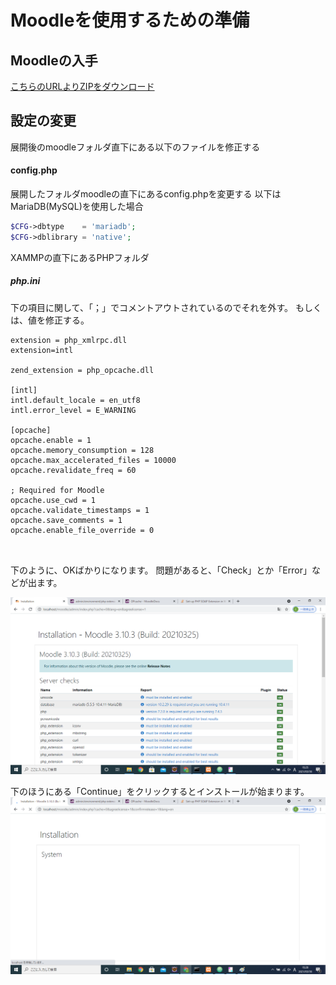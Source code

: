 # Moodleを使用するための準備

## Moodleの入手
 [こちらのURLよりZIPをダウンロード](https://download.moodle.org/)

## 設定の変更
展開後のmoodleフォルダ直下にある以下のファイルを修正する

#### config.php
展開したフォルダmoodleの直下にあるconfig.phpを変更する
以下はMariaDB(MySQL)を使用した場合
```php
$CFG->dbtype    = 'mariadb';
$CFG->dblibrary = 'native';
```

XAMMPの直下にあるPHPフォルダ
##### php.ini
下の項目に関して、「；」でコメントアウトされているのでそれを外す。
もしくは、値を修正する。

```
extension = php_xmlrpc.dll
extension=intl

zend_extension = php_opcache.dll

[intl]
intl.default_locale = en_utf8
intl.error_level = E_WARNING

[opcache]
opcache.enable = 1
opcache.memory_consumption = 128
opcache.max_accelerated_files = 10000
opcache.revalidate_freq = 60

; Required for Moodle
opcache.use_cwd = 1
opcache.validate_timestamps = 1
opcache.save_comments = 1
opcache.enable_file_override = 0



```

下のように、OKばかりになります。
問題があると、「Check」とか「Error」などが出ます。

![](./img/MoodlePhpIni.png)


下のほうにある「Continue」をクリックするとインストールが始まります。
![](./img/MoodlePhpIni2.png)
